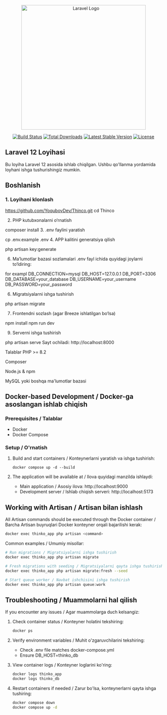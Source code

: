 <p align="center"><a href="https://laravel.com" target="_blank"><img src="https://raw.githubusercontent.com/laravel/art/master/logo-lockup/5%20SVG/2%20CMYK/1%20Full%20Color/laravel-logolockup-cmyk-red.svg" width="400" alt="Laravel Logo"></a></p>

<p align="center">
<a href="https://github.com/laravel/framework/actions"><img src="https://github.com/laravel/framework/workflows/tests/badge.svg" alt="Build Status"></a>
<a href="https://packagist.org/packages/laravel/framework"><img src="https://img.shields.io/packagist/dt/laravel/framework" alt="Total Downloads"></a>
<a href="https://packagist.org/packages/laravel/framework"><img src="https://img.shields.io/packagist/v/laravel/framework" alt="Latest Stable Version"></a>
<a href="https://packagist.org/packages/laravel/framework"><img src="https://img.shields.io/packagist/l/laravel/framework" alt="License"></a>
</p>



## Laravel 12 Loyihasi

Bu loyiha Laravel 12 asosida ishlab chiqilgan. Ushbu qo'llanma yordamida loyhani ishga tushurishingiz mumkin.

## Boshlanish

### 1. Loyihani klonlash

https://github.com/YoqubovDev/Thinco.git
cd Thinco

2. PHP kutubxonalarni o‘rnatish

composer install
3. .env faylini yaratish

cp .env.example .env
4. APP kalitini generatsiya qilish


php artisan key:generate

6. Ma’lumotlar bazasi sozlamalari
.env fayl ichida quyidagi joylarni to‘ldiring:

for exampl
DB_CONNECTION=mysql
DB_HOST=127.0.0.1
DB_PORT=3306
DB_DATABASE=your_database
DB_USERNAME=your_username
DB_PASSWORD=your_password

6. Migratsiyalarni ishga tushirish

php artisan migrate

7. Frontendni sozlash (agar Breeze ishlatilgan bo‘lsa)
   
npm install
npm run dev

9. Serverni ishga tushirish

php artisan serve
Sayt ochiladi: http://localhost:8000

Talablar
PHP >= 8.2

Composer

Node.js & npm

MySQL yoki boshqa ma'lumotlar bazasi


## Docker-based Development / Docker-ga asoslangan ishlab chiqish

### Prerequisites / Talablar
- Docker
- Docker Compose

### Setup / O'rnatish
1. Build and start containers / Konteynerlarni yaratish va ishga tushirish:
    ```
    docker compose up -d --build
    ```

2. The application will be available at / Ilova quyidagi manzilda ishlaydi:
    - Main application / Asosiy ilova: http://localhost:9000
    - Development server / Ishlab chiqish serveri: http://localhost:5173

## Working with Artisan / Artisan bilan ishlash

All Artisan commands should be executed through the Docker container / Barcha Artisan buyruqlari Docker konteyner orqali bajarilishi kerak:

```bash
docker exec thinko_app php artisan <command>
```

Common examples / Umumiy misollar:

```bash
# Run migrations / Migratsiyalarni ishga tushirish
docker exec thinko_app php artisan migrate

# Fresh migrations with seeding / Migratsiyalarni qayta ishga tushirish va ma'lumotlarni to'ldirish
docker exec thinko_app php artisan migrate:fresh --seed

# Start queue worker / Navbat ishchisini ishga tushirish
docker exec thinko_app php artisan queue:work
```

## Troubleshooting / Muammolarni hal qilish

If you encounter any issues / Agar muammolarga duch kelsangiz:

1. Check container status / Konteyner holatini tekshiring:
    ```bash
    docker ps
    ```

2. Verify environment variables / Muhit o'zgaruvchilarini tekshiring:
    - Check .env file matches docker-compose.yml
    - Ensure DB_HOST=thinko_db

3. View container logs / Konteyner loglarini ko'ring:
    ```bash
    docker logs thinko_app
    docker logs thinko_db
    ```

4. Restart containers if needed / Zarur bo'lsa, konteynerlarni qayta ishga tushiring:
    ```bash
    docker compose down
    docker compose up -d
    ```
